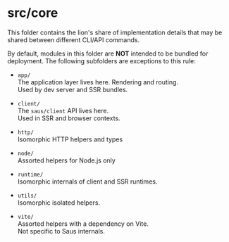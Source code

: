 # src/core

This folder contains the lion's share of implementation details that may be shared between different CLI/API commands.

By default, modules in this folder are **NOT** intended to be bundled for deployment. The following subfolders are exceptions to this rule:

- `app/` \
  The application layer lives here. Rendering and routing. \
  Used by dev server and SSR bundles.

- `client/` \
  The `saus/client` API lives here. \
  Used in SSR and browser contexts.

- `http/` \
  Isomorphic HTTP helpers and types

- `node/` \
  Assorted helpers for Node.js only

- `runtime/` \
  Isomorphic internals of client and SSR runtimes.

- `utils/` \
  Isomorphic isolated helpers.

- `vite/` \
  Assorted helpers with a dependency on Vite. \
  Not specific to Saus internals.
